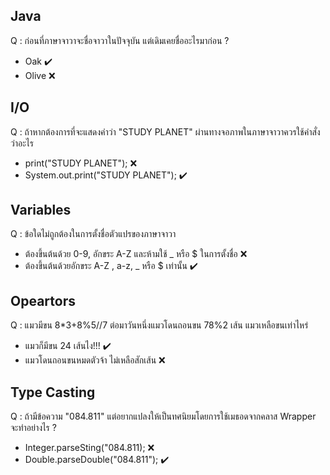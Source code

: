 ## Java
Q : ก่อนที่ภาษาจาวาจะชื่อจาวาในปัจจุบัน แต่เดิมเคยชื่ออะไรมาก่อน ?
<br>
* Oak :heavy_check_mark:
* Olive :x:

## I/O
Q : ถ้าหากต้องการที่จะแสดงคำว่า "STUDY PLANET" ผ่านทางจอภาพในภาษาจาวาควรใช้คำสั่งว่าอะไร
* print("STUDY PLANET"); :x:
* System.out.print("STUDY PLANET"); :heavy_check_mark:

## Variables
Q : ข้อใดไม่ถูกต้องในการตั้งชื่อตัวแปรของภาษาจาวา
* ต้องขึ้นต้นด้วย 0-9, อักขระ A-Z และห้ามใช้ _ หรือ $ ในการตั้งชื่อ :x:
* ต้องขึ้นต้นด้วยอักขระ A-Z , a-z, _ หรือ $ เท่านั้น :heavy_check_mark:

## Opeartors
Q : แมวมีขน 8*3+8%5//7 ต่อมาวันหนึ่งแมวโดนถอนขน 78%2 เส้น แมวเหลือขนเท่าไหร่
* แมวก็มีขน 24 เส้นไง!!! :heavy_check_mark:
* แมวโดนถอนขนหมดตัวจ้า ไม่เหลือสักเส้น :x:

## Type Casting
Q : ถ้ามีข้อความ "084.811" แต่อยากแปลงให้เป็นทศนิยมโดยการใช้เมธอดจากคลาส Wrapper จะทำอย่างไร ?
* Integer.parseSting("084.811); :x:
* Double.parseDouble("084.811"); :heavy_check_mark:
